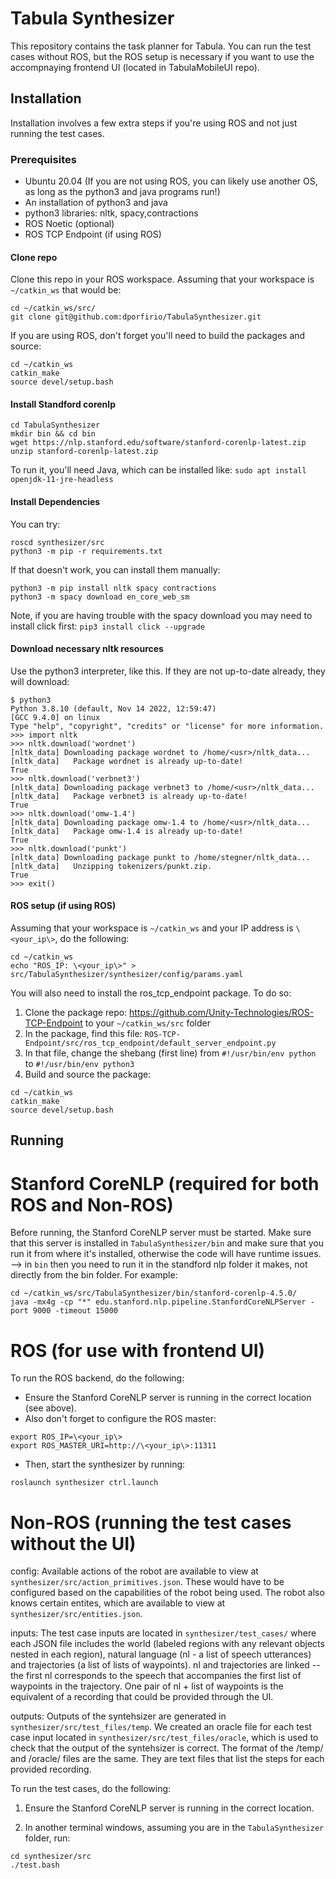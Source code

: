 # Tabula Synthesizer

This repository contains the task planner for Tabula. You can run the test cases without ROS, but the ROS setup is necessary if you want to use the accompnaying frontend UI (located in TabulaMobileUI repo).

## Installation

Installation involves a few extra steps if you're using ROS and not just running the test cases.

### Prerequisites

- Ubuntu 20.04 (If you are not using ROS, you can likely use another OS, as long as the python3 and java programs run!)
- An installation of python3 and java
- python3 libraries: nltk, spacy,contractions
- ROS Noetic (optional) 
- ROS TCP Endpoint (if using ROS)

#### Clone repo
Clone this repo in your ROS workspace. Assuming that your workspace is `~/catkin_ws` that would be:
```
cd ~/catkin_ws/src/
git clone git@github.com:dporfirio/TabulaSynthesizer.git 
```

If you are using ROS, don't forget you'll need to build the packages and source:
```
cd ~/catkin_ws
catkin_make
source devel/setup.bash
```

#### Install Standford corenlp
```
cd TabulaSynthesizer
mkdir bin && cd bin
wget https://nlp.stanford.edu/software/stanford-corenlp-latest.zip
unzip stanford-corenlp-latest.zip
```

To run it, you'll need Java, which can be installed like: `sudo apt install openjdk-11-jre-headless`

#### Install Dependencies
You can try:
```
roscd synthesizer/src
python3 -m pip -r requirements.txt
```

If that doesn't work, you can install them manually:
```
python3 -m pip install nltk spacy contractions
python3 -m spacy download en_core_web_sm
```

Note, if you are having trouble with the spacy download you may need to install click first: `pip3 install click --upgrade`

#### Download necessary nltk resources
Use the python3 interpreter, like this. If they are not up-to-date already, they will download:
```
$ python3
Python 3.8.10 (default, Nov 14 2022, 12:59:47) 
[GCC 9.4.0] on linux
Type "help", "copyright", "credits" or "license" for more information.
>>> import nltk
>>> nltk.download('wordnet')
[nltk_data] Downloading package wordnet to /home/<usr>/nltk_data...
[nltk_data]   Package wordnet is already up-to-date!
True
>>> nltk.download('verbnet3')
[nltk_data] Downloading package verbnet3 to /home/<usr>/nltk_data...
[nltk_data]   Package verbnet3 is already up-to-date!
True
>>> nltk.download('omw-1.4')
[nltk_data] Downloading package omw-1.4 to /home/<usr>/nltk_data...
[nltk_data]   Package omw-1.4 is already up-to-date!
True
>>> nltk.download('punkt')                                                                                              
[nltk_data] Downloading package punkt to /home/stegner/nltk_data...                                                     
[nltk_data]   Unzipping tokenizers/punkt.zip.                                                                           
True
>>> exit()
```


#### ROS setup (if using ROS)
Assuming that your workspace is `~/catkin_ws` and your IP address is `\<your_ip\>`, do the following:
```
cd ~/catkin_ws
echo "ROS_IP: \<your_ip\>" > src/TabulaSynthesizer/synthesizer/config/params.yaml
```

You will also need to install the ros_tcp_endpoint package. To do so:
1. Clone the package repo: https://github.com/Unity-Technologies/ROS-TCP-Endpoint to your `~/catkin_ws/src` folder
2. In the package, find this file: `ROS-TCP-Endpoint/src/ros_tcp_endpoint/default_server_endpoint.py`
3. In that file, change the shebang (first line) from `#!/usr/bin/env python` to `#!/usr/bin/env python3`
4. Build and source the package: 
```
cd ~/catkin_ws
catkin_make
source devel/setup.bash
```

## Running

# Stanford CoreNLP (required for both ROS and Non-ROS)

Before running, the Stanford CoreNLP server must be started. Make sure that this server is installed in `TabulaSynthesizer/bin` and make sure that you run it from where it's installed, otherwise the code will have runtime issues. --> in `bin` then you need to run it in the standford nlp folder it makes, not directly from the bin folder. For example:

```
cd ~/catkin_ws/src/TabulaSynthesizer/bin/stanford-corenlp-4.5.0/
java -mx4g -cp "*" edu.stanford.nlp.pipeline.StanfordCoreNLPServer -port 9000 -timeout 15000
```

# ROS (for use with frontend UI)

To run the ROS backend, do the following:

- Ensure the Stanford CoreNLP server is running in the correct location (see above).
- Also don't forget to configure the ROS master: 
```
export ROS_IP=\<your_ip\>
export ROS_MASTER_URI=http://\<your_ip\>:11311
```
- Then, start the synthesizer by running:

```
roslaunch synthesizer ctrl.launch
```

# Non-ROS (running the test cases without the UI)

config: Available actions of the robot are available to view at `synthesizer/src/action_primitives.json`. These would have to be configured based on the capabilities of the robot being used. The robot also knows certain entites, which are available to view at `synthesizer/src/entities.json`.

inputs: The test case inputs are located in `synthesizer/test_cases/` where each JSON file includes the world (labeled regions with any relevant objects nested in each region), natural language (nl - a list of speech utterances) and trajectories (a list of lists of waypoints). nl and trajectories are linked -- the first nl corresponds to the speech that accompanies the first list of waypoints in the trajectory. One pair of nl + list of waypoints is the equivalent of a recording that could be provided through the UI.

outputs: Outputs of the syntehsizer are generated in `synthesizer/src/test_files/temp`. We created an oracle file for each test case input located in `synthesizer/src/test_files/oracle`, which is used to check that the output of the syntehsizer is correct. The format of the /temp/ and /oracle/ files are the same. They are text files that list the steps for each provided recording.

To run the test cases, do the following:

1. Ensure the Stanford CoreNLP server is running in the correct location.

2. In another terminal windows, assuming you are in the `TabulaSynthesizer` folder, run:

```
cd synthesizer/src
./test.bash
```
